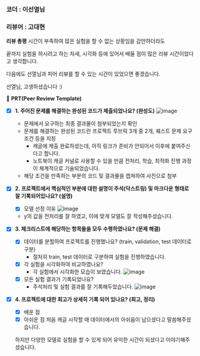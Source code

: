 ### 코더 : 이선열님
### 리뷰어 : 고대현

**리뷰 총평**
시간이 부족하여 많은 실험을 할 수 없는 상황임을 감안하더라도

끝까지 실험을 하시려고 하는 자세, 시각화 등에 있어서 배울 점이 많은 리뷰 시간이었다고 생각합니다.

다음에도 선열님과 피어 리뷰를 할 수 있는 시간이 있었으면 좋겠습니다.

선열님, 고생하셨습니다 :)

🔑 **PRT(Peer Review Template)**

- [X]  **1. 주어진 문제를 해결하는 완성된 코드가 제출되었나요? (완성도)**
![image](https://github.com/WriteAnything/aiffel/assets/102419537/bc98ae3b-9ba6-423b-8de9-500a2e5a277f)

    - 문제에서 요구하는 최종 결과물이 첨부되었는지 확인
    - 문제를 해결하는 완성된 코드란 프로젝트 루브릭 3개 중 2개, 퀘스트 문제 요구조건 등을 지칭
      - 캐글에 제출 완료하셨는데, 아직 링크가 준비가 안되어서 이후에 붙여주신다고 합니다.
      - 노트북이 캐글 커널로 사용할 수 있을 만큼 전처리, 학습, 최적화 진행 과정이 체계적으로 기술되었습니다.     
    - 해당 조건을 만족하는 부분의 코드 및 결과물을 캡쳐하여 사진으로 첨부

- [X]  **2. 프로젝트에서 핵심적인 부분에 대한 설명이 주석(닥스트링) 및 마크다운 형태로 잘 기록되어있나요? (설명)**
    - [X]  모델 선정 이유
![image](https://github.com/WriteAnything/aiffel/assets/102419537/148723d1-675a-4bde-b5be-4d294770e6ff)

      - y의 값을 전처리를 잘 하였고, 이에 맞게 모델도 잘 작성해주셨습니다.

- [X]  **3. 체크리스트에 해당하는 항목들을 모두 수행하였나요? (문제 해결)**
    - [X]  데이터를 분할하여 프로젝트를 진행했나요? (train, validation, test 데이터로 구분)
       - 절처히 train, test 데이터로 구분하여 실험을 진행하였습니다.
    - [X]  각 실험을 시각화하여 비교하였나요?
          - 각 실험에서 시각화한 모습이 보였습니다.
![image](https://github.com/WriteAnything/aiffel/assets/102419537/148723d1-675a-4bde-b5be-4d294770e6ff)
    - [X]  모든 실험 결과가 기록되었나요?
        - 주석처리 및 실험 결과를 잘 기록해두었습니다.
  ![image](https://github.com/WriteAnything/aiffel/assets/102419537/186f1a16-29f6-48cc-b802-8587e40cf776)


- [X]  **4. 프로젝트에 대한 회고가 상세히 기록 되어 있나요? (회고, 정리)**
    - [X]  배운 점
    - [X]  아쉬운 점
      처음 캐글 시작할 때 데이터에서의 아쉬움이 남으셨다고 말씀해주셨습니다.

      하지만 다양한 모델로 실험을 할 수 있게 되어 유익한 시간이 되셨다고 이야기해주셨습니다.
